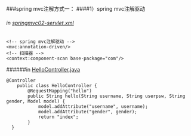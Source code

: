 ###spring mvc注解方式一：
####1）spring mvc注解驱动  
###### in [springmvc02-servlet.xml](https://github.com/DaCang/Spring-MVC/blob/master/SpringMVC02/WebContent/WEB-INF/springmvc02-servlet.xml) 

	<!-- spring mvc注解驱动 --> 
	<mvc:annotation-driven/>
	<!-- 扫描器 --> 
	<context:component-scan base-package="com"/>

######in [HelloController.java](https://github.com/DaCang/Spring-MVC/blob/master/SpringMVC02/src/com/songyl/webmvc/controller/HelloController.java)
 
	@Controller
      	public class HelloController {
       		@RequestMapping("hello")
       		public String hello(String username, String userpsw, String gender, Model model) {
	        	model.addAttribute("username", username);
	        	model.addAttribute("gender", gender);
	        	return "index";
        	}
      }
